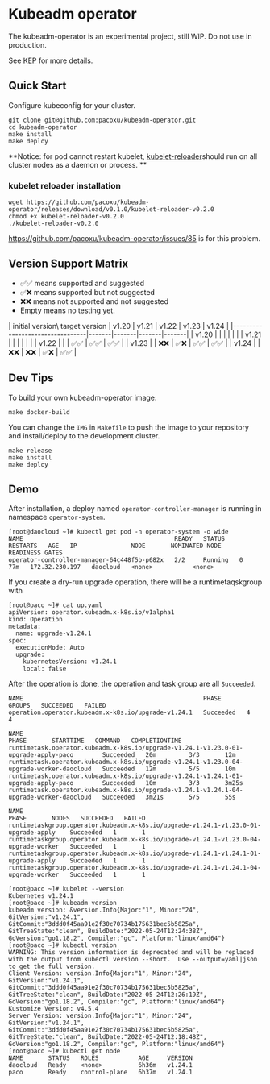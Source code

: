 # Kubeadm operator

The kubeadm-operator is an experimental project, still WIP.
Do not use in production.

See [KEP](https://git.k8s.io/enhancements/keps/sig-cluster-lifecycle/kubeadm/2505-Kubeadm-operator) for more details.

## Quick Start

Configure kubeconfig for your cluster.

```
git clone git@github.com:pacoxu/kubeadm-operator.git
cd kubeadm-operator
make install
make deploy
```
**Notice: for pod cannot restart kubelet, [kubelet-reloader](https://github.com/pacoxu/kubelet-reloader)should run on all cluster nodes as a daemon or process.
**
### kubelet reloader installation
```
wget https://github.com/pacoxu/kubeadm-operator/releases/download/v0.1.0/kubelet-reloader-v0.2.0
chmod +x kubelet-reloader-v0.2.0
./kubelet-reloader-v0.2.0
```
https://github.com/pacoxu/kubeadm-operator/issues/85 is for this problem.

## Version Support Matrix

- ✅✅  means supported and suggested
- ✅❌ means supported but not suggested
- ❌❌ means not supported and not suggested
- Empty means no testing yet.

| initial version\ target version | v1.20 | v1.21 | v1.22 | v1.23 | v1.24 |
|---------------------------------|-------|-------|-------|-------|
| v1.20                           |       |       |       |       |       |
| v1.21                           |       |       |       |       |       |
| v1.22                           |       |       | ✅✅    | ✅✅    | ✅✅    |
| v1.23                           |       | ❌❌      | ✅❌    | ✅✅    | ✅✅    |
| v1.24                           |       | ❌❌      | ❌❌    | ✅❌    | ✅✅    |


## Dev Tips

To build your own kubeadm-operator image:
```
make docker-build
```

You can change the `IMG` in `Makefile` to push the image to your repository and install/deploy to the development cluster.
```
make release
make install
make deploy
```


## Demo 

After installation, a deploy named `operator-controller-manager` is running in namespace `operator-system`.
```
[root@daocloud ~]# kubectl get pod -n operator-system -o wide
NAME                                          READY   STATUS    RESTARTS   AGE   IP               NODE       NOMINATED NODE   READINESS GATES
operator-controller-manager-64c448f5b-p682x   2/2     Running   0          77m   172.32.230.197   daocloud   <none>           <none>
```

If you create a dry-run upgrade operation, there will be a runtimetaqskgroup with 

```
[root@paco ~]# cat up.yaml
apiVersion: operator.kubeadm.x-k8s.io/v1alpha1
kind: Operation
metadata:
  name: upgrade-v1.24.1
spec:
  executionMode: Auto
  upgrade:
    kubernetesVersion: v1.24.1
    local: false
```

After the operation is done, the operation and task group are all `Succeeded`.

```
NAME                                                  PHASE       GROUPS   SUCCEEDED   FAILED
operation.operator.kubeadm.x-k8s.io/upgrade-v1.24.1   Succeeded   4	   4

NAME                                                                                       PHASE       STARTTIME   COMMAND   COMPLETIONTIME
runtimetask.operator.kubeadm.x-k8s.io/upgrade-v1.24.1-v1.23.0-01-upgrade-apply-paco        Succeeded   20m         3/3       12m
runtimetask.operator.kubeadm.x-k8s.io/upgrade-v1.24.1-v1.23.0-04-upgrade-worker-daocloud   Succeeded   12m  	   5/5       10m
runtimetask.operator.kubeadm.x-k8s.io/upgrade-v1.24.1-v1.24.1-01-upgrade-apply-paco        Succeeded   10m         3/3       3m25s
runtimetask.operator.kubeadm.x-k8s.io/upgrade-v1.24.1-v1.24.1-04-upgrade-worker-daocloud   Succeeded   3m21s       5/5       55s

NAME                                                                                   PHASE	   NODES   SUCCEEDED   FAILED
runtimetaskgroup.operator.kubeadm.x-k8s.io/upgrade-v1.24.1-v1.23.0-01-upgrade-apply    Succeeded   1	   1
runtimetaskgroup.operator.kubeadm.x-k8s.io/upgrade-v1.24.1-v1.23.0-04-upgrade-worker   Succeeded   1	   1
runtimetaskgroup.operator.kubeadm.x-k8s.io/upgrade-v1.24.1-v1.24.1-01-upgrade-apply    Succeeded   1       1
runtimetaskgroup.operator.kubeadm.x-k8s.io/upgrade-v1.24.1-v1.24.1-04-upgrade-worker   Succeeded   1       1

[root@paco ~]# kubelet --version
Kubernetes v1.24.1
[root@paco ~]# kubeadm version
kubeadm version: &version.Info{Major:"1", Minor:"24", GitVersion:"v1.24.1", GitCommit:"3ddd0f45aa91e2f30c70734b175631bec5b5825a", GitTreeState:"clean", BuildDate:"2022-05-24T12:24:38Z", GoVersion:"go1.18.2", Compiler:"gc", Platform:"linux/amd64"}
[root@paco ~]# kubectl version
WARNING: This version information is deprecated and will be replaced with the output from kubectl version --short.  Use --output=yaml|json to get the full version.
Client Version: version.Info{Major:"1", Minor:"24", GitVersion:"v1.24.1", GitCommit:"3ddd0f45aa91e2f30c70734b175631bec5b5825a", GitTreeState:"clean", BuildDate:"2022-05-24T12:26:19Z", GoVersion:"go1.18.2", Compiler:"gc", Platform:"linux/amd64"}
Kustomize Version: v4.5.4
Server Version: version.Info{Major:"1", Minor:"24", GitVersion:"v1.24.1", GitCommit:"3ddd0f45aa91e2f30c70734b175631bec5b5825a", GitTreeState:"clean", BuildDate:"2022-05-24T12:18:48Z", GoVersion:"go1.18.2", Compiler:"gc", Platform:"linux/amd64"}
[root@paco ~]# kubectl get node
NAME       STATUS   ROLES           AGE     VERSION
daocloud   Ready    <none>          6h36m   v1.24.1
paco       Ready    control-plane   6h37m   v1.24.1
```
